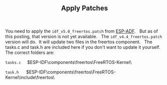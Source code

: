 ## <p align=center> Apply Patches

</BR>

You need to apply the `idf_v5.0_freertos.patch` from [ESP-ADF](https://github.com/espressif/esp-adf/tree/master/idf_patches).  &nbsp; But as of this posting, that version is not yet available.  &nbsp; The `idf_v4.4_freertos.patch` version will do.&nbsp;  It will update two files in the freertos component.  &nbsp; The tasks.c and task.h are included here if you don't want to update it yourself.  &nbsp; The correct folders are:

`tasks.c` &nbsp;  &nbsp;    $ESP-IDF\components\freertos\FreeRTOS-Kernel\

`task.h`  &nbsp;&nbsp;&nbsp;&nbsp;  $ESP-IDF\components\freertos\FreeRTOS-Kernel\include\freertos\





<br/>

